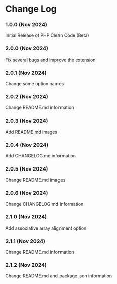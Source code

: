 # Change Log

### 1.0.0 (Nov 2024)

Initial Release of PHP Clean Code (Beta)

### 2.0.0 (Nov 2024)

Fix several bugs and improve the extension

### 2.0.1 (Nov 2024)

Change some option names

### 2.0.2 (Nov 2024)

Change README.md information

### 2.0.3 (Nov 2024)

Add README.md images

### 2.0.4 (Nov 2024)

Add CHANGELOG.md information

### 2.0.5 (Nov 2024)

Change README.md images

### 2.0.6 (Nov 2024)

Change CHANGELOG.md information

### 2.1.0 (Nov 2024)

Add associative array alignment option

### 2.1.1 (Nov 2024)

Change README.md information

### 2.1.2 (Nov 2024)

Change README.md and package.json information